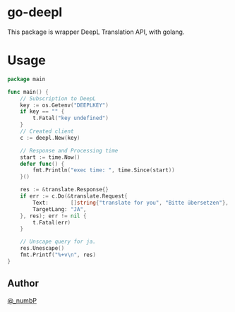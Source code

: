 # go-deepl
This package is wrapper DeepL Translation API, with golang.

# Usage
```go
package main

func main() {
    // Subscription to DeepL
	key := os.Getenv("DEEPLKEY")
	if key == "" {
		t.Fatal("key undefined")
    }
    // Created client
	c := deepl.New(key)

    // Response and Processing time
	start := time.Now()
	defer func() {
		fmt.Println("exec time: ", time.Since(start))
	}()

	res := &translate.Response{}
	if err := c.Do(&translate.Request{
		Text:       []string{"translate for you", "Bitte übersetzen"},
		TargetLang: "JA",
	}, res); err != nil {
		t.Fatal(err)
	}

    // Unscape query for ja.
	res.Unescape()
	fmt.Printf("%+v\n", res)
}
```


## Author
[@_numbP](https://twitter.com/_numbp)